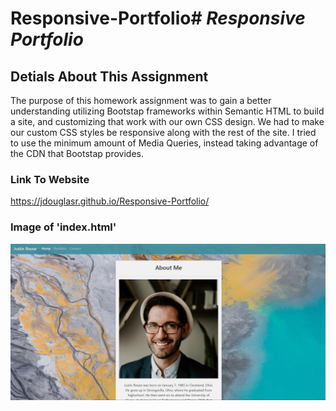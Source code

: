 # Responsive-Portfolio# __*Responsive Portfolio*__

## __Detials About This Assignment__
The purpose of this homework assignment was to gain a better understanding utilizing Bootstap frameworks within Semantic HTML to build a site, and customizing that work with our own CSS design. We had to make our custom CSS styles be responsive along with the rest of the site. I tried to use the minimum amount of Media Queries, instead taking advantage of the CDN that Bootstap provides.

### __Link To Website__
https://jdouglasr.github.io/Responsive-Portfolio/

### __Image of 'index.html'__
![index.html](/Assets/Images/rp-index-page.png)